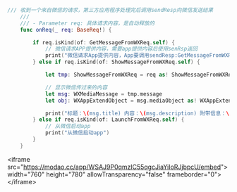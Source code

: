 ```swift
/// 收到一个来自微信的请求，第三方应用程序处理完后调用sendResp向微信发送结果
    ///
    /// - Parameter req: 具体请求内容，是自动释放的
    func onReq(_ req: BaseReq!) {

        if req.isKind(of: GetMessageFromWXReq.self) {
            // 微信请求APP提供内容，需要app提供内容后使用senRsp返回
            print("微信请求App提供内容，App要调用sendResp:GetMessageFromWXResp返回给微信")
        } else if req.isKind(of: ShowMessageFromWXReq.self) {

            let tmp: ShowMessageFromWXReq = req as! ShowMessageFromWXReq

            // 显示微信传过来的内容
            let msg: WXMediaMessage = tmp.message
            let obj: WXAppExtendObject = msg.mediaObject as! WXAppExtendObject

            print("标题：\(msg.title) 内容：\(msg.description) 附带信息：\(obj.extInfo) 缩略图：\(msg.thumbData.count)")
        } else if req.isKind(of: LaunchFromWXReq.self) {
            // 从微信启动app
            print("从微信启动app")
        }
    }
```

&lt;iframe src="https://modao.cc/app/WSAJ9P0qmzlC55qgcJiaYiIoRJjbpcU/embed"&gt; width="760" height="780" allowTransparency="false"  frameborder="0"&gt;&lt;/iframe&gt;




